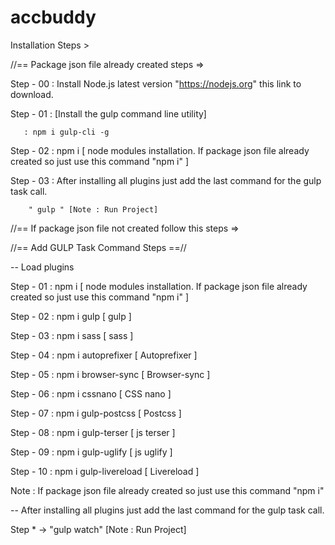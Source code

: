 # accbuddy 

Installation Steps >

//== Package json file already created steps =>

Step - 00  : Install Node.js latest version "https://nodejs.org" this link to download.

Step - 01  : [Install the gulp command line utility]
		
	   : npm i gulp-cli -g 	

Step - 02  : npm i    [ node modules installation. If package json file already created so just use this command "npm i" ]

Step - 03  : After installing all plugins just add the last command for the gulp task call. 

	    " gulp " [Note : Run Project]






//== If package json file not created follow this steps =>


//== Add GULP Task Command Steps ==//

-- Load plugins

Step - 01 : npm i                     [ node modules installation. If package json file already created so just use this command "npm i" ]

Step - 02 : npm i gulp                 [ gulp ]

Step - 03 : npm i sass                 [ sass ]

Step - 04 : npm i autoprefixer         [ Autoprefixer ]

Step - 05 : npm i browser-sync         [ Browser-sync ] 

Step - 06 : npm i cssnano              [ CSS nano ]

Step - 07 : npm i gulp-postcss         [ Postcss ]

Step - 08 : npm i gulp-terser     [ js terser ] 

Step - 09 : npm i gulp-uglify     [ js uglify ] 

Step - 10 : npm i gulp-livereload     [ Livereload ] 



Note : If package json file already created so just use this command "npm i"

-- After installing all plugins just add the last command for the gulp task call. 

Step * -> "gulp watch" [Note : Run Project]
